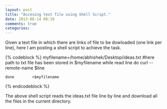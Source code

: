 ```yaml
---
layout: post
title: "Accesing text file using Shell Script."
date: 2013-06-14 08:19
comments: true
categories: 
---
```


Given a text file in which there are links of file to be dowloaded (one link per line), here I am posting a shell script to achieve the task.

{% codeblock %}
myfilename=/home/abhishek/Desktop/ideas.txt		#here path to txt file has been stored in $myfilename
	while read line
	do
		curl --remote-name $line

	done		<$myfilename
{% endcodeblock %}

The above shell script reads the ideas.txt file line by line and download all the files in the current directory.
